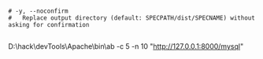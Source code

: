 ```text

# -y, --noconfirm
#  	Replace output directory (default: SPECPATH/dist/SPECNAME) without asking for confirmation


```


D:\hack\devTools\Apache\bin\ab -c 5 -n 10  "http://127.0.0.1:8000/mysql"


